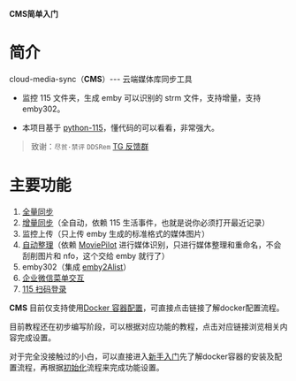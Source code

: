 **CMS简单入门**

# 简介

cloud-media-sync（**CMS**）--- 云端媒体库同步工具

- 监控 115 文件夹，生成 emby 可以识别的 strm 文件，支持增量，支持 emby302。

- 本项目基于 [python-115⁠](https://github.com/ChenyangGao/web-mount-packs)，懂代码的可以看看，非常强大。

> 致谢：``尽贫·禁评`` ``DDSRem`` [TG 反馈群⁠](https://t.me/+v08KwCO7jH0xNjZl)

# 主要功能

1. [全量同步](https://github.com/HuLuXi/cms-docs/blob/master/%E5%88%9D%E5%A7%8B%E5%8C%96.md#%E5%85%A8%E9%87%8F%E5%90%8C%E6%AD%A5)
2. [增量同步](https://github.com/HuLuXi/cms-docs/blob/master/%E5%88%9D%E5%A7%8B%E5%8C%96.md#%E5%A2%9E%E9%87%8F%E5%90%8C%E6%AD%A5)（全自动，依赖 115 生活事件，也就是说你必须打开最近记录）
3. 监控上传（只上传 emby 生成的标准格式的媒体图片）
4. [自动整理](https://github.com/HuLuXi/cms-docs/blob/master/%E5%88%9D%E5%A7%8B%E5%8C%96.md#%E8%87%AA%E5%8A%A8%E6%95%B4%E7%90%86)（依赖 [MoviePilot⁠](https://github.com/jxxghp/MoviePilot) 进行媒体识别，只进行媒体整理和重命名，不会刮削图片和 nfo，这个交给 emby 就行了）
5. emby302（集成 [emby2Alist⁠](https://github.com/bpking1/embyExternalUrl/tree/main/emby2Alist)）
6. [企业微信菜单交互](https://github.com/HuLuXi/cms-docs/blob/master/%E5%88%9D%E5%A7%8B%E5%8C%96.md#%E4%BC%81%E4%B8%9A%E5%BE%AE%E4%BF%A1%E9%85%8D%E7%BD%AE)
7. [115 扫码登录](https://github.com/HuLuXi/cms-docs/blob/master/%E5%88%9D%E5%A7%8B%E5%8C%96.md#115-%E7%BD%91%E7%9B%98%E9%85%8D%E7%BD%AE)

**CMS** 目前仅支持使用[Docker 容器配置](https://github.com/HuLuXi/cms-docs/blob/master/%E6%96%B0%E6%89%8B%E5%85%A5%E9%97%A8.md#%E6%96%B0%E6%89%8B%E5%85%A5%E9%97%A8)，可直接点击链接了解docker配置流程。

目前教程还在初步编写阶段，可以根据对应功能的教程，点击对应链接浏览相关内容完成设置。

对于完全没接触过的小白，可以直接进入[新手入门](https://github.com/HuLuXi/cms-docs/blob/master/%E6%96%B0%E6%89%8B%E5%85%A5%E9%97%A8.md#%E6%96%B0%E6%89%8B%E5%85%A5%E9%97%A8)先了解docker容器的安装及配置流程，再根据[初始化](https://github.com/HuLuXi/cms-docs/blob/master/%E5%88%9D%E5%A7%8B%E5%8C%96.md)流程来完成功能设置。
